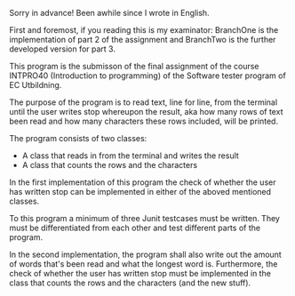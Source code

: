 Sorry in advance! Been awhile since I wrote in English.

First and foremost, if you reading this is my examinator: BranchOne is the implementation of part 2 of the assignment and BranchTwo is the further developed version for part 3.

This program is the submisson of the final assignment of the course INTPRO40 (Introduction to programming) of the Software tester program of EC Utbildning.

The purpose of the program is to read text, line for line, from the terminal until the user writes stop 
whereupon the result, aka how many rows of text been read and how many characters these rows included, will be printed.

The program consists of two classes:
  - A class that reads in from the terminal and writes the result
  - A class that counts the rows and the characters

In the first implementation of this program the check of whether the user has written stop can be implemented in either of the aboved mentioned classes.

To this program a minimum of three Junit testcases must be written. They must be differentiated from each other and test different parts of the program.

In the second implementation, the program shall also write out the amount of words that's been read and what the longest word is. 
Furthermore, the check of whether the user has written stop must be implemented in the class that counts the rows and the characters (and the new stuff).
